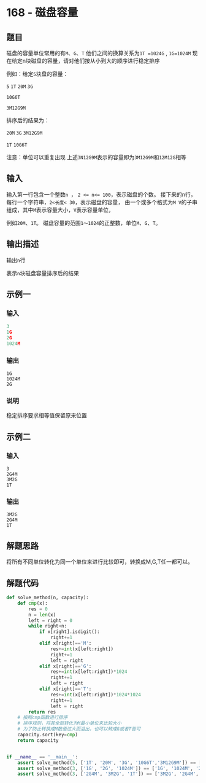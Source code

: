 # 168 - 磁盘容量

## 题目

磁盘的容量单位常用的有`M`、`G`、`T`
他们之间的换算关系为`1T =1024G` , `1G=1024M`
现在给定n块磁盘的容量，请对他们按从小到大的顺序进行稳定排序

例如：给定`5`块盘的容量：

`5`
`1T`
`20M`
`3G`

`10G6T`

`3M12G9M`

排序后的结果为：

`20M`
`3G`
`3M12G9M`

`1T`
`10G6T`

注意：单位可以重复出现
上述`3N12G9M`表示的容量即为`3M12G9M`和`12M12G`相等



## 输入

输入第一行包含一个整数`n `， `2 <= n<= 100`，表示磁盘的个数。
接下来的n行，每行一个字符串，`2<长度< 30`，表示磁盘的容量，
由一个或多个格式为`M V`的子串组成，其中`M`表示容量大小，`V`表示容量单位，

例如`20M`、`1T`。
磁盘容量的范围`1～1024`的正整数，单位`M`、`G`、`T`。

## 输出描述

输出`n`行

表示`n`块磁盘容量排序后的结果



## 示例一

### 输入

```python
3
1G
2G
1024M
```

### 输出

```
1G
1024M
2G
```

### 说明

稳定排序要求相等值保留原来位置



## 示例二

### 输入

```
3
2G4M
3M2G
1T
```

### 输出

```
3M2G
2G4M
1T
```



## 解题思路

将所有不同单位转化为同一个单位来进行比较即可，转换成M,G,T任一都可以。



## 解题代码

```python
def solve_method(n, capacity):
    def cmp(x):
        res = 0
        n = len(x)
        left = right = 0
        while right<n:
            if x[right].isdigit():
                right+=1
            elif x[right]=='M':
                res+=int(x[left:right])
                right+=1
                left = right
            elif x[right]=='G':
                res+=int(x[left:right])*1024
                right+=1
                left = right
            elif x[right]=='T':
                res+=int(x[left:right])*1024*1024
                right+=1
                left = right
        return res
    # 按照cmp函数进行排序
    # 排序规则，将其全部转化为M最小单位来比较大小
    # 为了防止转换成M数值过大而溢出，也可以转成G或者T皆可
    capacity.sort(key=cmp)
    return capacity


if __name__ == '__main__':
    assert solve_method(5, ['1T', '20M', '3G', '10G6T','3M12G9M']) == ['20M', '3G', '3M12G9M', '1T', '10G6T']
    assert solve_method(3, ['1G', '2G', '1024M']) == ['1G', '1024M', '2G']
    assert solve_method(3, ['2G4M', '3M2G', '1T']) == ['3M2G', '2G4M', '1T']
```



